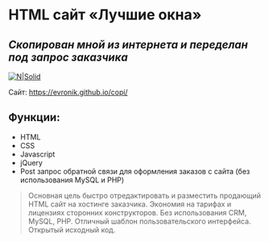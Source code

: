 # HTML сайт «Лучшие окна»
## _Скопирован мной из интернета и переделан под запрос заказчика_  

[![N|Solid](https://evronik.github.io/copi/copi.jpg)](https://evronik.github.io/copi/)

Сайт: https://evronik.github.io/copi/

## Функции:

- HTML
- CSS
- Javascript
- jQuery
- Post запрос обратной связи для оформления заказов с сайта (без использования MySQL и PHP)

> Основная цель быстро отредактировать и разместить продающий HTML сайт на хостинге заказчика.
> Экономия на тарифах и лицензиях сторонних конструкторов.
> Без использования CRM, MySQL, PHP.
> Отличный шаблон пользовательского интерфейса.
> Открытый исходный код.
